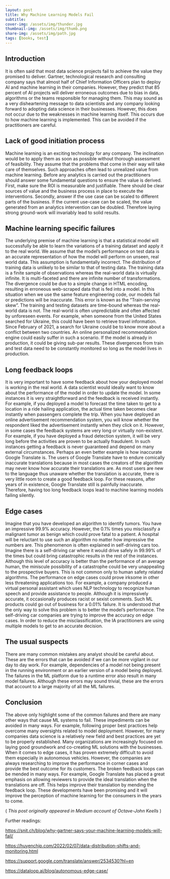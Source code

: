 ```yaml
---
layout: post
title: Why Machine Learning Models Fail
subtitle: 
cover-img: /assets/img/thunder.jpg
thumbnail-img: /assets/img/thumb.png
share-img: /assets/img/path.jpg
tags: [books, test]
---
```

## Introduction
It is often said that most data science projects fail to achieve the value they promised to deliver. Gartner, technological research and consulting company says that almost half of Chief Information Officers plan to deploy AI and machine learning in their companies. However, they predict that 85 percent of AI projects will deliver erroneous outcomes due to bias in data, algorithms or the teams responsible for managing them. This may sound as a very disheartening message to data scientists and any company looking forward to adopting data science in their businesses. However, this does not occur due to the weaknesses in machine learning itself. This occurs due to how machine learning is implemented. This can be avoided if the practitioners are careful.

## Lack of good initiation process 
Machine learning is an exciting technology for any company. The inclination would be to apply them as soon as possible without thorough assessment of feasibility. They assume that the problems that come in their way will take care of themselves. Such approaches often lead to unrealized value from machine learning. Before any analytics is carried out the practitioners should answer some fundamental questions to ensure the value is derived. First, make sure the ROI is measurable and justifiable. There should be clear sources of value and the business process in place to execute the interventions. Secondly, answer if the use case can be scaled to different parts of the business. If the current use-case can be scaled, the value generated from an analytics intervention can be doubled. Therefore laying strong ground-work will invariably lead to solid results.

## Machine learning specific failures
The underlying premise of machine learning is that a statistical model will successfully be able to learn the variations of a training dataset and apply it to the real world. We assume that the model’s performance on test data is an accurate representation of how the model will perform on unseen, real world data. This assumption is fundamentally incorrect. The distribution of training data is unlikely to be similar to that of testing data. The training data is a finite sample of observations whereas the real-world data is virtually infinite. It is multi-faceted and there are infinite number of transformations. The divergence could be due to a simple change in HTML encoding, resulting in erroneous web-scraped data that is fed into a model.  In this situation when we use the same feature engineering code, our models fail or predictions will be inaccurate. This error is known as the “Train-serving skew”. 
The training and testing datasets are time-bound whereas the real-world data is not. The real-world is often unpredictable and often affected by unforeseen events. For example, when someone from the United States searched for Ukraine, this could have been to retrieve travel information. Since February of 2021, a search for Ukraine could be to know more about a conflict between two countries. An online personalized recommendation engine could easily suffer in such a scenario. If the model is already in production, it could be giving sub-par results. These divergences from train and test data need to be constantly monitored so long as the model lives in production.  

## Long feedback loops
It is very important to have some feedback about how your deployed model is working in the real world. A data scientist would ideally want to know about the performance of the model in order to update the model. In some instances it is very straightforward and the feedback is received instantly. For example, if you deployed a model to forecast the time taken to get to a location in a ride hailing application, the actual time taken becomes clear instantly when passengers complete the trip. When you have deployed an online advertisement recommendation system, you will know whether the respondent liked the advertisement instantly when they click on it. However, in some cases the feedback systems are very long or virtually non-existent. For example, if you have deployed a fraud detection system, it will be very long before the activities are proven to be actually fraudulent. In such instances getting a feedback is never guaranteed and depend on many external circumstances. Perhaps an even better example is how inaccurate Google Translate is. The users of Google Translate have to endure comically inaccurate translations because in most cases the creators of the algorithm may never know how accurate their translations are. As most users are new to the language thus unaware whether the translation is accurate, there is very little room to create a good feedback loop. For these reasons, after years of in existence, Google Translate still is painfully inaccurate. Therefore, having too long feedback loops lead to machine learning models failing silently. 

## Edge cases
Imagine that you have developed an algorithm to identify tumors. You have an impressive 99.9% accuracy. However, the 0.1% times you misclassify a malignant tumor as benign which could prove fatal to a patient. A hospital will be reluctant to use such an algorithm no matter how impressive the numbers are. This phenomenon is often explained in self-driving cars too. Imagine there is a self-driving car where it would drive safely in 99.99% of the times but could bring catastrophic results in the rest of the instances. Although this level of accuracy is better than the performance of an average human, the miniscule possibility of a catastrophe could be very unappealing to the prospective buyers.  This is not common only to human safety related algorithms. The performance on edge cases could prove irksome in other less threatening applications too. For example, a company produced a virtual personal assistant which uses NLP technology to recognize human speech and provide assistance to people. Although it is impressively accurate, it occasionally produces racist or sexist comments. Such ML products could go out of business for a 0.01% failure.
It is understood that the only way to solve this problem is to better the model’s performance. The self-driving car companies are trying to improve the accuracy on edge cases. In order to reduce the misclassification, the IA practitioners are using multiple models to get to an accurate decision.

## The usual suspects
There are many common mistakes any analyst should be careful about. These are the errors that can be avoided if we can be more vigilant in our day to day work. For example, dependencies of a model not being present in the running environment or an earlier version of a model being deployed. The failures in the ML platform due to a runtime error also result in many model failures. Although these errors may sound trivial, these are the errors that account to a large majority of all the ML failures. 

## Conclusion
The above only highlight some of the common failures and there are many other ways that cause ML systems to fail. These impediments can be avoided in many ways. For example, following proper best practices help overcome many oversights related to model deployment. However, for many companies data science is a relatively new field and best practices are yet to be properly established. Many organizations are increasingly focused on laying good groundwork and co-creating ML solutions with the businesses. When it comes to edge cases, it has proven extremely difficult to avoid them especially in autonomous vehicles. However, the companies are always researching to improve the performance in corner cases and provide the best outcome for its customers. The broken feedback loops can be mended in many ways. For example, Google Translate has placed a great emphasis on allowing reviewers to provide the ideal translation when the translations are off. This helps improve their translation by mending the feedback loop. These developments have been promising and it will improve the perception of machine learning for the consumers in the years to come. 

( _This post originally appeared in Medium account of Octave-John Keells_ )

Further readings:

https://snit.ch/blog/why-gartner-says-your-machine-learning-models-will-fail/

https://huyenchip.com/2022/02/07/data-distribution-shifts-and-monitoring.html

https://support.google.com/translate/answer/2534530?hl=en

https://dataloop.ai/blog/autonomous-edge-case/
